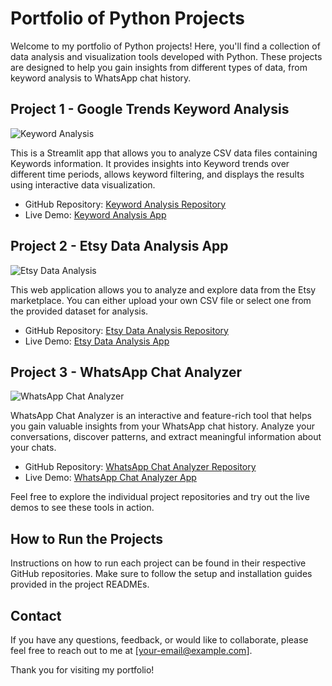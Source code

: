 # Portfolio of Python Projects

Welcome to my portfolio of Python projects! Here, you'll find a collection of data analysis and visualization tools developed with Python. These projects are designed to help you gain insights from different types of data, from keyword analysis to WhatsApp chat history.

## Project 1 - Google Trends Keyword Analysis

![Keyword Analysis](https://github.com/gupta-aayushkr/Keyword-Analysis/raw/main/project_screenshot.png)

This is a Streamlit app that allows you to analyze CSV data files containing Keywords information. It provides insights into Keyword trends over different time periods, allows keyword filtering, and displays the results using interactive data visualization.

- GitHub Repository: [Keyword Analysis Repository](https://github.com/gupta-aayushkr/Keyword-Analysis)
- Live Demo: [Keyword Analysis App](https://keyword-analysis.streamlit.app/)

## Project 2 - Etsy Data Analysis App

![Etsy Data Analysis](https://github.com/gupta-aayushkr/Etsy-Market-Analysis/raw/main/project_screenshot.png)

This web application allows you to analyze and explore data from the Etsy marketplace. You can either upload your own CSV file or select one from the provided dataset for analysis.

- GitHub Repository: [Etsy Data Analysis Repository](https://github.com/gupta-aayushkr/Etsy-Market-Analysis)
- Live Demo: [Etsy Data Analysis App](https://etsy-market-analysis.streamlit.app/)

## Project 3 - WhatsApp Chat Analyzer

![WhatsApp Chat Analyzer](https://github.com/gupta-aayushkr/WhatsApp-Chat-Analysis/raw/main/project_screenshot.png)

WhatsApp Chat Analyzer is an interactive and feature-rich tool that helps you gain valuable insights from your WhatsApp chat history. Analyze your conversations, discover patterns, and extract meaningful information about your chats.

- GitHub Repository: [WhatsApp Chat Analyzer Repository](https://github.com/gupta-aayushkr/WhatsApp-Chat-Analysis)
- Live Demo: [WhatsApp Chat Analyzer App](https://whatsapp-chat-summary.streamlit.app/)

Feel free to explore the individual project repositories and try out the live demos to see these tools in action.

## How to Run the Projects

Instructions on how to run each project can be found in their respective GitHub repositories. Make sure to follow the setup and installation guides provided in the project READMEs.

## Contact

If you have any questions, feedback, or would like to collaborate, please feel free to reach out to me at [your-email@example.com].

Thank you for visiting my portfolio!

